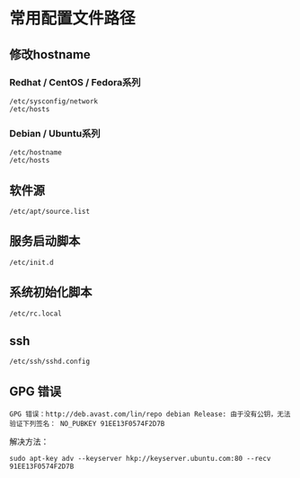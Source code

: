 # 常用配置文件路径

## 修改hostname

### Redhat / CentOS / Fedora系列

```
/etc/sysconfig/network
/etc/hosts
```

### Debian / Ubuntu系列

```
/etc/hostname
/etc/hosts
```

## 软件源

```
/etc/apt/source.list
```

## 服务启动脚本

```
/etc/init.d
```

## 系统初始化脚本

```
/etc/rc.local
```

## ssh

```
/etc/ssh/sshd.config
```

## GPG 错误

```
GPG 错误：http://deb.avast.com/lin/repo debian Release: 由于没有公钥，无法验证下列签名： NO_PUBKEY 91EE13F0574F2D7B
```

解决方法：

```
sudo apt-key adv --keyserver hkp://keyserver.ubuntu.com:80 --recv 91EE13F0574F2D7B
```
